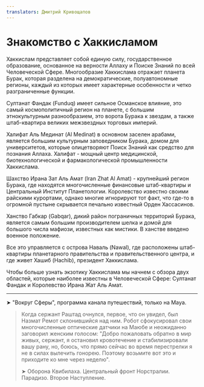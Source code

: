 ```yaml
---
translators: Дмитрий Кривощапов
---
```


# Знакомство с Хаккисламом

Хаккислам представляет собой единую силу, государственное образование, основанное на верности Аллаху и Поиске Знаний по всей Человеческой Сфере. Многообразие Хаккислама отражает планета Бурак, которая разделена на демократические, полуавтономные регионы, каждый из которых имеет характерные особенности и четко разграниченные функции.

Султанат Фандак \(Funduq\) имеет сильное Османское влияние, это самый космополитичный регион на планете, с большим этнокультурным разнообразием, это ворота Бурака к звездам, а также штаб-квартира великих межзвездных торговых империй.

Халифат Аль Мединат \(Al Medinat\) в основном заселен арабами, является большим культурным заповедником Бурака, домом для университетов, которые олицетворяют Поиск Знаний как средство для познания Аллаха. Халифат - мощный центр медицинской, биотехнологической и фармакологической промышленности Хаккислама.

Шахство Ирана Зат Аль Амат \(Iran Zhat Al Amat\) - крупнейший регион Бурака, где находятся многочисленные финансовые штаб-квартиры и Центральный Институт Планетологии. Королевство известно своими райскими курортами, однако многие игнорируют тот факт, что где-то в огромной пустыне скрывается печально известный Орден Хассасинов.

Ханство Габкар \(Gabqar\), дикий район пограничных территорий Бурака, является самым большим производителем шелка и домой для большого числа мафиози, известных как мистики. В ханстве введено военное положение.

Все это управляется с острова Наваль \(Nawal\), где расположены штаб-квартиры планетарного правительства и правительственного центра, и где живет Хашиб \(Hachib\), президент Хаккислама.

Чтобы больше узнать экзотику Хаккислама мы начнем с обзора двух областей, которые наиболее известны в Человеческой Сфере: Султанат Фандак и Королевство Ирана Жат Аль Амат.

---

➤ "Вокруг Сферы",
программа канала путешествий, только на Maya.

> Когда сержант Раштад очнулся, первое, что он увидел, был Назмат Ремот склонившийся над ним. Робот сфокусировал свои многочисленные оптические датчики на Маюбе и неожиданно заговорил женским голосом: "Добро пожаловать обратно в мир живых, сержант, я остановил кровотечение и стабилизировали вашу рану, но, боюсь, что прямо сейчас во время перестрелки я не в силах вылечить гонорею. Поэтому возьмите вот это и приходите ко мне через неделю".
>
> ➤ Оборона Квибилаха. Центральный фронт Норстралии.
> Парадизо. Второе Наступление.

